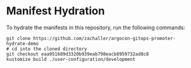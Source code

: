 # Manifest Hydration

To hydrate the manifests in this repository, run the following commands:

```shell
git clone https://github.com/zachaller/argocon-gitops-promoter-hydrate-demo
# cd into the cloned directory
git checkout eaa951689d3320b939eab798eacb8959732ad8c8
kustomize build ./user-configuration/development
```
